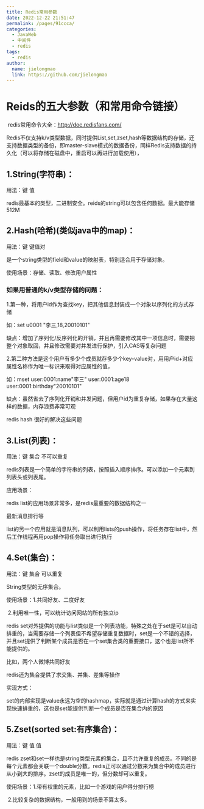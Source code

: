 ```yaml
---
title: Redis常用参数
date: 2022-12-22 21:51:47
permalink: /pages/91ccca/
categories:
  - JavaWeb
  - 中间件
  - redis
tags:
  - redis
author: 
  name: jielongmao
  link: https://github.com/jielongmao
---
```

# Reids的五大参数（和常用命令链接）

​    redis常用命令大全：http://doc.redisfans.com/

​	Redis不仅支持k/v类型数据，同时提供List,set,zset,hash等数据结构的存储，还支持数据类型的备份，即master-slave模式的数据备份，同样Redis支持数据的持久化（可以将存储在磁盘中，重启可以再进行加载使用），

## 1.String(字符串)：

用法：键 值

redis最基本的类型，二进制安全。reids的string可以包含任何数据。最大能存储512M

## 2.Hash(哈希)(类似java中的map)：

用法：键 键值对

是一个string类型的field和value的映射表，特别适合用于存储对象。

使用场景：存储、读取、修改用户属性

### 如果用普通的k/v类型存储的问题：

1.第一种，将用户id作为查找key，把其他信息封装成一个对象以序列化的方式存储

如：set u0001 "李三,18,20010101"

缺点：增加了序列化/反序列化的开销，并且再需要修改其中一项信息时，需要把整个对象取回，并且修改需要对并发进行保护，引入CAS等复杂问题

2.第二种方法是这个用户有多少个成员就存多少个key-value对，用用户id+对应属性名称作为唯一标识来取得对应属性的值，

如：mset user:0001:name"李三" user:0001:age18 user:0001:birthday"20010101"

缺点：虽然省去了序列化开销和并发问题，但用户id为重复存储，如果存在大量这样的数据，内存浪费非常可观

redis hash 很好的解决这些问题

## 3.List(列表)：

用法：键 集合 不可以重复

redis列表是一个简单的字符串的列表，按照插入顺序排序。可以添加一个元素到列表头或列表尾。

应用场景：

  redis list的应用场景非常多，是redis最重要的数据结构之一

  最新消息排行等

  list的另一个应用就是消息队列，可以利用lists的push操作，将任务存在list中，然后工作线程再用pop操作将任务取出进行执行

## 4.Set(集合)：

用法：键 集合 可以重复

String类型的无序集合。

使用场景：1.共同好友、二度好友

​          2.利用唯一性，可以统计访问网站的所有独立ip

redis set对外提供的功能与list类似是一个列表功能，特殊之处在于set是可以自动排重的，当需要存储一个列表但不希望存储重复数据时，set是一个不错的选择，并且set提供了判断某个成员是否在一个set集合类的重要接口，这个也是list所不能提供的。

  比如，两个人微博共同好友

  redis还为集合提供了求交集、并集、差集等操作

实现方式：

set的内部实现是value永远为空的hashmap，实际就是通过计算hash的方式来实现快速排重的，这也是set能提供判断一个成员是否在集合内的原因

## 5.Zset(sorted set:有序集合)：

用法：键 值 值

redis zset和set一样也是string类型元素的集合，且不允许重复的成员。不同的是每个元素都会关联一个double分数。redis正可以通过分数来为集合中的成员进行从小到大的排序。zset的成员是唯一的，但分数却可以重复。

 使用场景：1.带有权重的元素，比如一个游戏的用户得分排行榜

​          2.比较复杂的数据结构，一般用到的场景不算太多。
